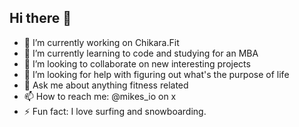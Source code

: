 ## Hi there 👋

- 🔭 I’m currently working on Chikara.Fit
- 🌱 I’m currently learning to code and studying for an MBA
- 👯 I’m looking to collaborate on new interesting projects
- 🤔 I’m looking for help with figuring out what's the purpose of life
- 💬 Ask me about anything fitness related
- 📫 How to reach me: @mikes_io on x
- ⚡ Fun fact: I love surfing and snowboarding. 

<!--
**chikaramike/chikaramike** is a ✨ _special_ ✨ repository because its `README.md` (this file) appears on your GitHub profile.

Here are some ideas to get you started:

- 🔭 I’m currently working on ...
- 🌱 I’m currently learning ...
- 👯 I’m looking to collaborate on ...
- 🤔 I’m looking for help with ...
- 💬 Ask me about ...
- 📫 How to reach me: ...
- 😄 Pronouns: ...
- ⚡ Fun fact: ...
-->
